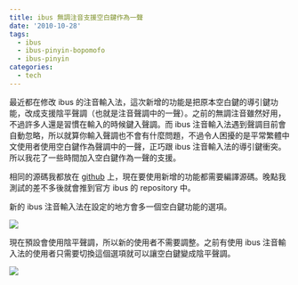 ```yaml
---
title: ibus 無調注音支援空白鍵作為一聲
date: '2010-10-28'
tags:
  - ibus
  - ibus-pinyin-bopomofo
  - ibus-pinyin
categories:
  - tech
---
```

最近都在修改 ibus 的注音輸入法，這次新增的功能是把原本空白鍵的導引鍵功能，改成支援陰平聲調（也就是注音聲調中的一聲）。之前的無調注音雖然好用，不過許多人還是習慣在輸入的時候鍵入聲調。而 ibus 注音輸入法遇到聲調目前會自動忽略，所以就算你輸入聲調也不會有什麼問題，不過令人困擾的是平常繁體中文使用者使用空白鍵作為聲調中的一聲，正巧跟 ibus 注音輸入法的導引鍵衝突。所以我花了一些時間加入空白鍵作為一聲的支援。  
  
相同的源碼我都放在 [github](http://github.com/yurenju/ibus-pinyin) 上，現在要使用新增的功能都需要編譯源碼。晚點我測試的差不多後就會推到官方 ibus 的 repository 中。  
  
新的 ibus 注音輸入法在設定的地方會多一個空白鍵功能的選項。  
  

[![](http://1.bp.blogspot.com/_iOO0fC4NKLE/TMjvqu-2-ZI/AAAAAAAAI84/Cy-NNMXCphg/s1600/Screenshot-%E5%81%8F%E5%A5%BD%E8%A8%AD%E5%AE%9A-1.png)](images/0.png)

  
  
現在預設會使用陰平聲調，所以新的使用者不需要調整。之前有使用 ibus 注音輸入法的使用者只需要切換這個選項就可以讓空白鍵變成陰平聲調。  
  

[![](http://1.bp.blogspot.com/_iOO0fC4NKLE/TMjwp_fa8sI/AAAAAAAAI88/dmtnBRKsLPM/s1600/chinese-input-method.png)](images/1.png)